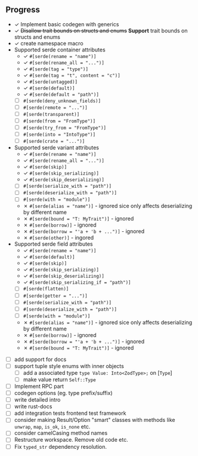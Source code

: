 ## Progress 
- &check; Implement basic codegen with generics
- &check; ~~Disallow trait bounds on structs and enums~~ __Support__ trait bounds on structs and enums
- &check; create namespace macro
- Supported serde container attributes
  - &check; `#[serde(rename = "name")]`
  - &check; `#[serde(rename_all = "...")]` 
  - &check; `#[serde(tag = "type")]`
  - &check; `#[serde(tag = "t", content = "c")]`
  - &check; `#[serde(untagged)]`
  - &check; `#[serde(default)]`
  - &check; `#[serde(default = "path")]`
  - [ ] `#[serde(deny_unknown_fields)]`
  - [ ] `#[serde(remote = "...")]`
  - [ ] `#[serde(transparent)]`
  - [ ] `#[serde(from = "FromType")]`
  - [ ] `#[serde(try_from = "FromType")]`
  - [ ] `#[serde(into = "IntoType")]`
  - [ ] `#[serde(crate = "...")]`
- Supported serde variant attributes
  - &check; `#[serde(rename = "name")]`
  - &check; `#[serde(rename_all = "...")]`
  - &check; `#[serde(skip)]`
  - &check; `#[serde(skip_serializing)]`
  - &check; `#[serde(skip_deserializing)]`
  - [ ] `#[serde(serialize_with = "path")]`
  - [ ] `#[serde(deserialize_with = "path")]`
  - [ ] `#[serde(with = "module")]`
  - &cross; `#[serde(alias = "name")]` - ignored sice only affects deserializing by different name
  - &cross; `#[serde(bound = "T: MyTrait")]` - ignored
  - &cross; `#[serde(borrow)]` - ignored
  - &cross; `#[serde(borrow = "'a + 'b + ...")]` - ignored
  - &cross; `#[serde(other)]` - ingored
- Supported serde field attributes
  - &check; `#[serde(rename = "name")]`
  - &check; `#[serde(default)]`
  - &check; `#[serde(skip)]`
  - &check; `#[serde(skip_serializing)]`
  - &check; `#[serde(skip_deserializing)]`
  - &check; `#[serde(skip_serializing_if = "path")]`
  - [ ] `#[serde(flatten)]`
  - [ ] `#[serde(getter = "...")]`
  - [ ] `#[serde(serialize_with = "path")]`
  - [ ] `#[serde(deserialize_with = "path")]`
  - [ ] `#[serde(with = "module")]`
  - &cross; `#[serde(alias = "name")]` - ignored sice only affects deserializing by different name
  - &cross; `#[serde(borrow)]` - ignored
  - &cross; `#[serde(borrow = "'a + 'b + ...")]` - ignored
  - &cross; `#[serde(bound = "T: MyTrait")]` - ignored
- [ ] add support for docs
- [ ] support tuple style enums with inner objects
  - [ ] add a associated type `type Value: Into<ZodType>;` on [`Type`]
  - [ ] make value return `Self::Type`
- [ ] Implement RPC part
- [ ] codegen options (eg. type prefix/suffix)
- [ ] write detailed intro
- [ ] write rust-docs
- [ ] add integration tests frontend test framework
- [ ] consider making Result/Option "smart" classes with methods like `unwrap`, `map`, `is_ok`, `is_none` etc.
- [ ] consider camelCasing method names
- [ ] Restructure workspace. Remove old code etc.
- [ ] Fix `typed_str` dependency resolution.
